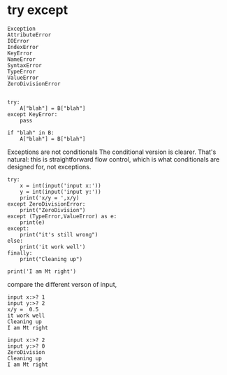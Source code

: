 # try except
```
Exception                       
AttributeError             
IOError                  
IndexError    
KeyError    
NameError     
SyntaxError     
TypeError           
ValueError   
ZeroDivisionError         
```
```

try:
    A["blah"] = B["blah"]
except KeyError:
    pass

```
```
if "blah" in B:
    A["blah"] = B["blah"]
```

Exceptions are not conditionals
The conditional version is clearer.
That's natural: this is straightforward flow control, 
which is what conditionals are designed for, not exceptions.

```
try:  
    x = int(input('input x:'))  
    y = int(input('input y:'))  
    print('x/y = ',x/y)  
except ZeroDivisionError:
    print("ZeroDivision")  
except (TypeError,ValueError) as e:
    print(e)  
except:
    print("it's still wrong")  
else:  
    print('it work well')  
finally: 
    print("Cleaning up")  

print('I am Mt right')
```
compare the different verson of input, 
```
input x:>? 1
input y:>? 2
x/y =  0.5
it work well
Cleaning up
I am Mt right
```
```
input x:>? 2
input y:>? 0
ZeroDivision
Cleaning up
I am Mt right


```
